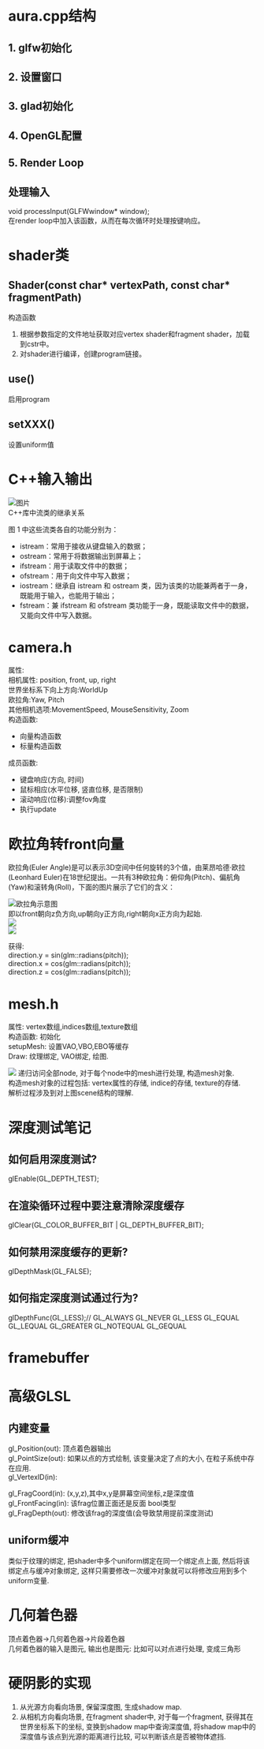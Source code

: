 # aura.cpp结构

## 1. glfw初始化
## 2. 设置窗口
## 3. glad初始化
## 4. OpenGL配置
## 5. Render Loop


## 处理输入
void processInput(GLFWwindow* window);  
在render loop中加入该函数，从而在每次循环时处理按键响应。


# shader类
## Shader(const char* vertexPath, const char* fragmentPath)
构造函数  
1. 根据参数指定的文件地址获取对应vertex shader和fragment shader，加载到cstr中。
2. 对shader进行编译，创建program链接。
## use()
启用program

## setXXX()  
设置uniform值




# C++输入输出  
 ![图片](./DocumenHelp/images/C%2B%2Bio.jpg)  
 C++库中流类的继承关系  
 
 图 1 中这些流类各自的功能分别为：
+ istream：常用于接收从键盘输入的数据；  
+ ostream：常用于将数据输出到屏幕上；  
+ ifstream：用于读取文件中的数据；  
+ ofstream：用于向文件中写入数据；  
+ iostream：继承自 istream 和 ostream 类，因为该类的功能兼两者于一身，既能用于输入，也能用于输出；  
+ fstream：兼 ifstream 和 ofstream 类功能于一身，既能读取文件中的数据，又能向文件中写入数据。  


# camera.h  
属性:  
相机属性: 
position, front, up, right  
世界坐标系下向上方向:WorldUp  
欧拉角:Yaw, Pitch  
其他相机选项:MovementSpeed, MouseSensitivity, Zoom  
构造函数:
+ 向量构造函数
+ 标量构造函数 

成员函数:  
+ 键盘响应(方向, 时间)
+ 鼠标相应(水平位移, 竖直位移, 是否限制)
+ 滚动响应(位移):调整fov角度
+ 执行update



# 欧拉角转front向量  
欧拉角(Euler Angle)是可以表示3D空间中任何旋转的3个值，由莱昂哈德·欧拉(Leonhard Euler)在18世纪提出。一共有3种欧拉角：俯仰角(Pitch)、偏航角(Yaw)和滚转角(Roll)，下面的图片展示了它们的含义：  

![欧拉角示意图](./DocumenHelp/images/camera_pitch_yaw_roll.png)  
即以front朝向z负方向,up朝向y正方向,right朝向x正方向为起始.  
![](./DocumenHelp/images/camera_triangle.png)  
![](./DocumenHelp/images/camera_pitch.png)  

获得:  
direction.y = sin(glm::radians(pitch));   
direction.x = cos(glm::radians(pitch));  
direction.z = cos(glm::radians(pitch));  

# mesh.h
属性: vertex数组,indices数组,texture数组  
构造函数: 初始化  
setupMesh: 设置VAO,VBO,EBO等缓存  
Draw: 纹理绑定, VAO绑定, 绘图.

![](./DocumenHelp/images/assimp_structure.png)
递归访问全部node, 对于每个node中的mesh进行处理, 构造mesh对象.  
构造mesh对象的过程包括: vertex属性的存储, indice的存储, texture的存储.  
解析过程涉及到对上图scene结构的理解.  


# 深度测试笔记
## 如何启用深度测试?
glEnable(GL_DEPTH_TEST);  
## 在渲染循环过程中要注意清除深度缓存  
glClear(GL_COLOR_BUFFER_BIT | GL_DEPTH_BUFFER_BIT);  
## 如何禁用深度缓存的更新?  
glDepthMask(GL_FALSE);  
## 如何指定深度测试通过行为?  
glDepthFunc(GL_LESS);// GL_ALWAYS GL_NEVER GL_LESS GL_EQUAL GL_LEQUAL GL_GREATER GL_NOTEQUAL GL_GEQUAL  


# framebuffer  


# 高级GLSL  
## 内建变量  
gl_Position(out): 顶点着色器输出  
gl_PointSize(out): 如果以点的方式绘制, 该变量决定了点的大小, 在粒子系统中存在应用.  
gl_VertexID(in): 

gl_FragCoord(in): (x,y,z),其中x,y是屏幕空间坐标,z是深度值  
gl_FrontFacing(in): 该frag位置正面还是反面 bool类型  
gl_FragDepth(out): 修改该frag的深度值(会导致禁用提前深度测试)

## uniform缓冲  
类似于纹理的绑定, 把shader中多个uniform绑定在同一个绑定点上面, 然后将该绑定点与缓冲对象绑定, 这样只需要修改一次缓冲对象就可以将修改应用到多个uniform变量.  

# 几何着色器  
顶点着色器->几何着色器->片段着色器  
几何着色器的输入是图元, 输出也是图元: 比如可以对点进行处理, 变成三角形  


# 硬阴影的实现  
1. 从光源方向看向场景, 保留深度图, 生成shadow map.
2. 从相机方向看向场景, 在fragment shader中, 对于每一个fragment, 获得其在世界坐标系下的坐标, 变换到shadow map中查询深度值, 将shadow map中的深度值与该点到光源的距离进行比较, 可以判断该点是否被物体遮挡.  
